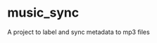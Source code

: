 # music_sync
A project to label and sync metadata to mp3 files

  ```fetch_music_urls "C:\Path to spotdl json file containing song metadata"
